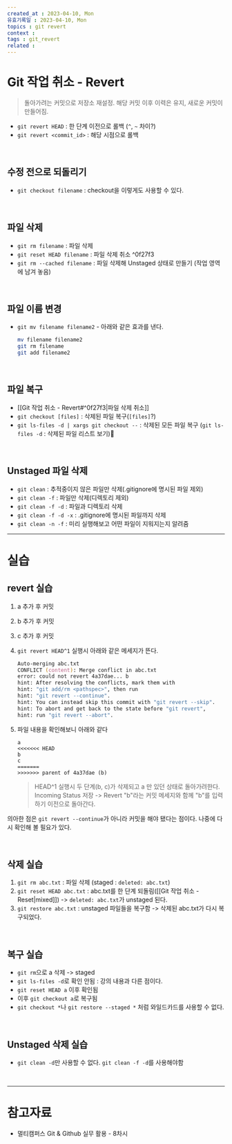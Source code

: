```yaml
---
created_at : 2023-04-10, Mon
유효기록일 : 2023-04-10, Mon
topics : git revert
context : 
tags : git_revert
related : 
---
```

# Git 작업 취소 - Revert
> 돌아가려는 커밋으로 저장소 재설정. 해당 커밋 이후 이력은 유지, 새로운 커밋이 만들어짐.

- `git revert HEAD` : 한 단계 이전으로 롤백 (`^`, `~` 차이?)
- `git revert <commit_id>` : 해당 시점으로 롤백

<br>

## 수정 전으로 되돌리기
- `git checkout filename` : checkout을 이렇게도 사용할 수 있다.

<br>

## 파일 삭제
- `git rm filename` : 파일 삭제
- `git reset HEAD filename` : 파일 삭제 취소 ^0f27f3
- `git rm --cached filename` : 파일 삭제해 Unstaged 상태로 만들기 (작업 영역에 남겨 놓음)

<br>

## 파일 이름 변경
- `git mv filename filename2` - 아래와 같은 효과를 낸다.
	```zsh
	mv filename filename2
	git rm filename
	git add filename2
	```

<br>

## 파일 복구
- [[Git 작업 취소 - Revert#^0f27f3|파일 삭제 취소]]
- `git checkout [files]` : 삭제된 파일 복구(`[files]`?)
- `git ls-files -d | xargs git checkout --` : 삭제된 모든 파일 복구 (`git ls-files -d` : 삭제된 파일 리스트 보기)

<br>

## Unstaged 파일 삭제
- `git clean` : 추적중이지 않은 파일만 삭제(.gitignore에 명시된 파일 제외)
- `git clean -f` : 파일만 삭제(디렉토리 제외)
- `git clean -f -d` : 파일과 디렉토리 삭제
- `git clean -f -d -x` : .gitignore에 명시된 파일까지 삭제
- `git clean -n -f` : 미리 실행해보고 어떤 파일이 지워지는지 알려줌

---

# 실습

## revert 실습

1. a 추가 후 커밋
2. b 추가 후 커밋
3. c 추가 후 커밋
4. `git revert HEAD^1` 실행시 아래와 같은 메세지가 뜬다.
	```zsh
	Auto-merging abc.txt
	CONFLICT (content): Merge conflict in abc.txt
	error: could not revert 4a37dae... b
	hint: After resolving the conflicts, mark them with
	hint: "git add/rm <pathspec>", then run
	hint: "git revert --continue".
	hint: You can instead skip this commit with "git revert --skip".
	hint: To abort and get back to the state before "git revert",
	hint: run "git revert --abort".
	```

5. 파일 내용을 확인해보니 아래와 같다
	```
	a
	<<<<<<< HEAD
	b
	c
	=======
    >>>>>>> parent of 4a37dae (b)
	```

    > HEAD^1 실행시 두 단계(b, c)가 삭제되고 a 만 있던 상태로 돌아가려한다.  
    > Incoming Status 저장 -> Revert "b"라는 커밋 메세지와 함께 "b"를 입력하기 이전으로 돌아간다.

의아한 점은 `git revert --continue`가 아니라 커밋을 해야 됐다는 점이다. 나중에 다시 확인해 볼 필요가 있다.

<br>

## 삭제 실습
1. `git rm abc.txt` : 파일 삭제 (staged : `deleted: abc.txt`)
2. `git reset HEAD abc.txt` : abc.txt를 한 단계 되돌림([[Git 작업 취소 - Reset|mixed]])  -> `deleted: abc.txt`가 unstaged 된다.
3. `git restore abc.txt` : unstaged 파일들을 복구함 -> 삭제된 abc.txt가 다시 복구되었다.

<br>

## 복구 실습
- `git rm`으로 a 삭제 -> staged
- `git ls-files -d`로 확인 안됨 : 강의 내용과 다른 점이다.
- `git reset HEAD a` 이후 확인됨
- 이후 `git checkout a`로 복구됨
- `git checkout *`나 `git restore --staged *` 처럼 와일드카드를 사용할 수 없다.

<br>

## Unstaged 삭제 실습
- `git clean -d`만 사용할 수 없다. `git clean -f -d`를 사용해야함

<br>

---
# 참고자료
- 멀티캠퍼스 Git & Github 실무 활용 - 8차시

[^1]: